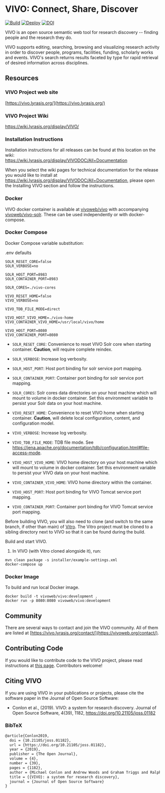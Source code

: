 # VIVO: Connect, Share, Discover

[![Build](https://github.com/vivo-project/VIVO/workflows/Build/badge.svg)](https://github.com/vivo-project/VIVO/actions?query=workflow%3ABuild) [![Deploy](https://github.com/vivo-project/VIVO/workflows/Deploy/badge.svg)](https://github.com/vivo-project/VIVO/actions?query=workflow%3ADeploy) [![DOI](https://zenodo.org/badge/DOI/10.5281/zenodo.2639714.svg)](https://doi.org/10.5281/zenodo.2639713)

VIVO is an open source semantic web tool for research discovery -- finding people and the research they do.

VIVO supports editing, searching, browsing and visualizing research activity in order to discover people, programs, 
facilities, funding, scholarly works and events. VIVO's search returns results faceted by type for rapid retrieval of 
desired information across disciplines.

## Resources

### VIVO Project web site
[https://vivo.lyrasis.org/](https://vivo.lyrasis.org/)

### VIVO Project Wiki
https://wiki.lyrasis.org/display/VIVO/

### Installation Instructions

Installation instructions for all releases can be found at this location on the wiki:  
https://wiki.lyrasis.org/display/VIVODOC/All+Documentation

When you select the wiki pages for technical documentation for the release you would like to install at https://wiki.lyrasis.org/display/VIVODOC/All+Documentation, please open the Installing VIVO section and follow the instructions. 

### Docker

VIVO docker container is available at [vivoweb/vivo](https://hub.docker.com/repository/docker/vivoweb/vivo) with accompanying [vivoweb/vivo-solr](https://hub.docker.com/repository/docker/vivoweb/vivo-solr). These can be used independently or with docker-compose.

### Docker Compose

Docker Compose variable substitution:

.env defaults
```
SOLR_RESET_CORE=false
SOLR_VERBOSE=no

SOLR_HOST_PORT=8983
SOLR_CONTAINER_PORT=8983

SOLR_CORES=./vivo-cores

VIVO_RESET_HOME=false
VIVO_VERBOSE=no

VIVO_TDB_FILE_MODE=direct

VIVO_HOST_VIVO_HOME=./vivo-home
VIVO_CONTAINER_VIVO_HOME=/usr/local/vivo/home

VIVO_HOST_PORT=8080
VIVO_CONTAINER_PORT=8080
```

- `SOLR_RESET_CORE`: Convenience to reset VIVO Solr core when starting container. **Caution**, will require complete reindex.
- `SOLR_VERBOSE`: Increase log verbosity.
- `SOLR_HOST_PORT`: Host port binding for solr service port mapping.
- `SOLR_CONTAINER_PORT`: Container port binding for solr service port mapping.
- `SOLR_CORES`: Solr cores data directories on your host machine which will mount to volume in docker container. Set this environment variable to persist your Solr data on your host machine.

- `VIVO_RESET_HOME`: Convenience to reset VIVO home when starting container. **Caution**, will delete local configuration, content, and configuration model.
- `VIVO_VERBOSE`: Increase log verbosity.
- `VIVO_TDB_FILE_MODE`: TDB file mode. See https://jena.apache.org/documentation/tdb/configuration.html#file-access-mode.
- `VIVO_HOST_VIVO_HOME`: VIVO home directory on your host machine which will mount to volume in docker container. Set this environment variable to persist your VIVO data on your host machine.
- `VIVO_CONTAINER_VIVO_HOME`: VIVO home directory within the container.
- `VIVO_HOST_PORT`: Host port binding for VIVO Tomcat service port mapping.
- `VIVO_CONTAINER_PORT`: Container port binding for VIVO Tomcat service port mapping.

Before building VIVO, you will also need to clone (and switch to the same branch, if other than main) of [Vitro](https://github.com/vivo-project/Vitro). The Vitro project must be cloned to a sibling directory next to VIVO so that it can be found during the build. 

Build and start VIVO.

1. In VIVO (with Vitro cloned alongside it), run:
```
mvn clean package -s installer/example-settings.xml
docker-compose up
```

### Docker Image

To build and run local Docker image.

```
docker build -t vivoweb/vivo:development .
docker run -p 8080:8080 vivoweb/vivo:development
```

## Community
There are several ways to contact and join the VIVO community. All of them are listed at [https://vivo.lyrasis.org/contact/](https://vivoweb.org/contact/).

## Contributing Code
If you would like to contribute code to the VIVO project, please read instructions at [this page](https://github.com/vivo-project/VIVO/wiki/Development-Processes#process-for-suggesting-contribution).  Contributors welcome!

## Citing VIVO
If you are using VIVO in your publications or projects, please cite the software paper in the Journal of Open Source Software:

* Conlon et al., (2019). VIVO: a system for research discovery. Journal of Open Source Software, 4(39), 1182, https://doi.org/10.21105/joss.01182

### BibTeX
```tex
@article{Conlon2019,
  doi = {10.21105/joss.01182},
  url = {https://doi.org/10.21105/joss.01182},
  year = {2019},
  publisher = {The Open Journal},
  volume = {4},
  number = {39},
  pages = {1182},
  author = {Michael Conlon and Andrew Woods and Graham Triggs and Ralph O'Flinn and Muhammad Javed and Jim Blake and Benjamin Gross and Qazi Asim Ijaz Ahmad and Sabih Ali and Martin Barber and Don Elsborg and Kitio Fofack and Christian Hauschke and Violeta Ilik and Huda Khan and Ted Lawless and Jacob Levernier and Brian Lowe and Jose Martin and Steve McKay and Simon Porter and Tatiana Walther and Marijane White and Stefan Wolff and Rebecca Younes},
  title = {{VIVO}: a system for research discovery},
  journal = {Journal of Open Source Software}
}
